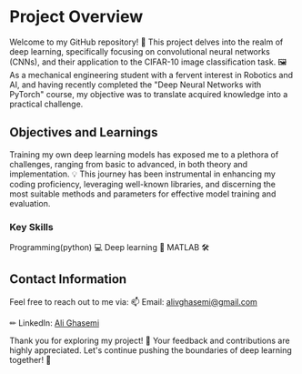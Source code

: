 # Project Overview

Welcome to my GitHub repository! 🚀 This project delves into the realm of deep learning, specifically focusing on convolutional neural networks (CNNs), and their application to the CIFAR-10 image classification task. 🖼️ As a mechanical engineering student with a fervent interest in Robotics and AI, and having recently completed the "Deep Neural Networks with PyTorch" course, my objective was to translate acquired knowledge into a practical challenge.

## Objectives and Learnings

Training my own deep learning models has exposed me to a plethora of challenges, ranging from basic to advanced, in both theory and implementation. 💡 This journey has been instrumental in enhancing my coding proficiency, leveraging well-known libraries, and discerning the most suitable methods and parameters for effective model training and evaluation.





### Key Skills

Programming(python) 💻
Deep learning 🧠
MATLAB 🛠️
## Contact Information

Feel free to reach out to me via:
📫 Email: [alivghasemi@gmail.com](mailto:alivghasemi@gmail.com)

✏ LinkedIn: [Ali Ghasemi](https://www.linkedin.com/in/alivghasemi/)

Thank you for exploring my project! 🙌 Your feedback and contributions are highly appreciated. Let's continue pushing the boundaries of deep learning together! 🚀
